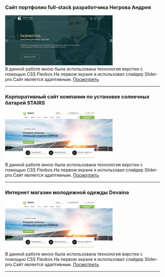### Сайт портфолио full-stack разработчика Негрова Андрея

![mountains](resumeNA/images/photo_github.png "privew")                    
В данной работе мною была использована технология верстки с помощью CSS Flexbox.На первом экране я использовал слайдер Slider-pro.Сайт является адаптивным.
[Посмотреть](https://kostasnegrov.github.io/resumeNA/ "Описание")

---

### Корпоративный сайт компании по установке солнечных батарей STAIRS

![mountains](solaris/images/screen.png "privew")                     
В данной работе мною была использована технология верстки с помощью CSS Flexbox.На первом экране я использовал слайдер Slider-pro.Сайт является адаптивным.
[Посмотреть](https://kostasnegrov.github.io/solaris/ "Описание")

---

### Интернет магазин молодежной одежды Dovaina

![mountains](solaris/images/screen.png "privew")                     
В данной работе мною была использована технология верстки с помощью CSS Flexbox.На первом экране я использовал слайдер Slider-pro.Сайт является адаптивным.
[Посмотреть](https://kostasnegrov.github.io/dovaina/ "Описание")

---

